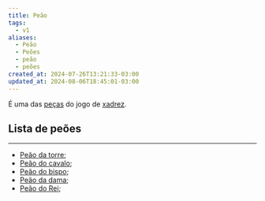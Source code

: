 ```yaml
---
title: Peão
tags:
  - v1
aliases:
  - Peão
  - Peões
  - peão
  - peões
created_at: 2024-07-26T13:21:33-03:00
updated_at: 2024-08-06T18:45:01-03:00
---
```


É uma das [peças](Xadrez_Pecas.md) do jogo de [xadrez](../../../../sementes/2024/07/2024-07-06-Xadrez.md).


## Lista de peões
---
- [Peão da torre](../08/Xadrez_Peao_da_torre.md);
- [Peão do cavalo](../08/Xadrez_Peao_do_cavalo.md);
- [Peão do bispo](../26/Xadrez_Peao_do_bispo.md);
- [Peão da dama](../08/Xadrez_Peao_da_dama.md);
- [Peão do Rei](../08/Xadrez_Peao_do_Rei.md);
